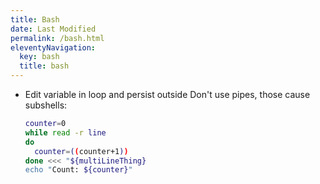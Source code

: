 ```yaml
---
title: Bash
date: Last Modified 
permalink: /bash.html
eleventyNavigation:
  key: bash
  title: bash
---
```


* Edit variable in loop and persist outside
  Don't use pipes, those cause subshells:
  ```bash
  counter=0
  while read -r line
  do
    counter=((counter+1))
  done <<< "${multiLineThing}
  echo "Count: ${counter}"
  ```
